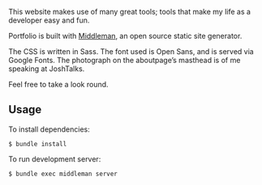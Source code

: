 
This website makes use of many great tools; tools that make my life as a developer easy and fun.

Portfolio is built with [Middleman](http://www.middlemanapp.com), an open source static site generator.

The CSS is written in Sass. The font used is Open Sans, and is served via Google Fonts. The photograph on the aboutpage’s masthead is of me speaking at JoshTalks.

Feel free to take a look round.

## Usage

To install dependencies: 

```
$ bundle install
```
To run development server:

```
$ bundle exec middleman server
```



